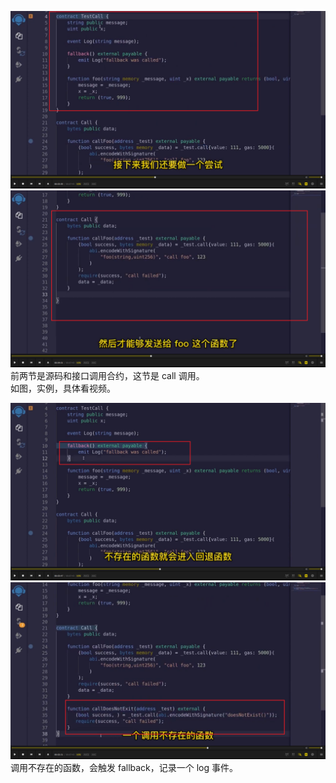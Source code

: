 ![](./img/2022-06-01-19-44-55.png)  
![](./img/2022-06-01-19-45-23.png)
前两节是源码和接口调用合约，这节是 call 调用。  
如图，实例，具体看视频。

![](./img/2022-06-01-19-47-15.png)  
![](./img/2022-06-01-19-46-56.png)  
调用不存在的函数，会触发 fallback，记录一个 log 事件。
